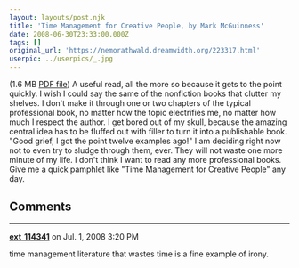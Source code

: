 ```yaml
---
layout: layouts/post.njk
title: 'Time Management for Creative People, by Mark McGuinness'
date: 2008-06-30T23:33:00.000Z
tags: []
original_url: 'https://nemorathwald.dreamwidth.org/223317.html'
userpic: ../userpics/_.jpg
---
```

(1.6 MB [PDF file](http://wishful.fileburst.com/creativetime.pdf)) A useful read, all the more so because it gets to the point quickly. I wish I could say the same of the nonfiction books that clutter my shelves. I don't make it through one or two chapters of the typical professional book, no matter how the topic electrifies me, no matter how much I respect the author. I get bored out of my skull, because the amazing central idea has to be fluffed out with filler to turn it into a publishable book. "Good grief, I got the point twelve examples ago!" I am deciding right now not to even try to sludge through them, ever. They will not waste one more minute of my life. I don't think I want to read any more professional books. Give me a quick pamphlet like "Time Management for Creative People" any day.

## Comments

---

**[ext_114341](https://www.dreamwidth.org/users/ext_114341)** on Jul. 1, 2008 3:20 PM

time management literature that wastes time is a fine example of irony.
